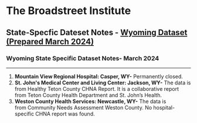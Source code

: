 # The Broadstreet Institute

## State-Specfic Dateset Notes - [Wyoming Dataset (Prepared March 2024)](https://github.com/BroadStreet-Health/Community-Health-Needs-Assessments)

### Wyoming State Specific Dataset Notes- March 2024

---

1. <strong> Mountain View Regional Hospital: Casper, WY-</strong> Permanently closed.
1. <strong> St. John's Medical Center and Living Center: Jackson, WY-</strong> The data is from Healthy Teton County CHNA Report. It is a collaborative report from Teton County Health Department and St. John’s Health.
1. <strong> Weston County Health Services: Newcastle, WY-</strong> The data is from Community Needs Assessment Weston County. No hospital-specific CHNA report was found.
